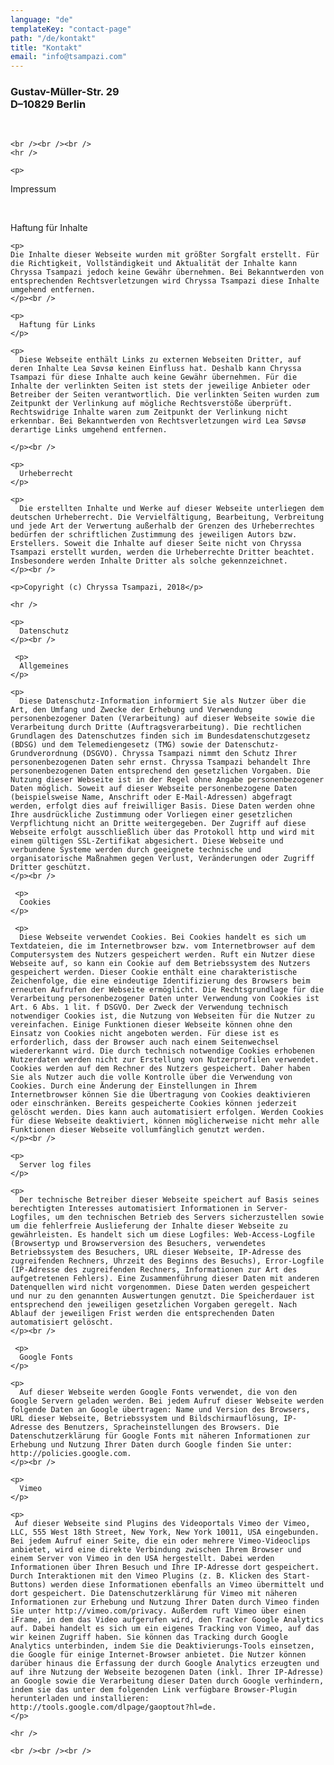 ```yaml
---
language: "de"
templateKey: "contact-page"
path: "/de/kontakt"
title: "Kontakt"
email: "info@tsampazi.com"
---
```

<div class='contact'>
    <h3>
  Gustav-Müller-Str. 29
      <br />
  D–10829 Berlin
    </h3>
    <br />

    <br /><br /><br />
    <hr />

    <p>
  Impressum
    </p><br />
    <p>
      Haftung für Inhalte
    </p>

    <p>
    Die Inhalte dieser Webseite wurden mit größter Sorgfalt erstellt. Für die Richtigkeit, Vollständigkeit und Aktualität der Inhalte kann Chryssa Tsampazi jedoch keine Gewähr übernehmen. Bei Bekanntwerden von entsprechenden Rechtsverletzungen wird Chryssa Tsampazi diese Inhalte umgehend entfernen.
    </p><br />

    <p>
      Haftung für Links
    </p>

    <p>
      Diese Webseite enthält Links zu externen Webseiten Dritter, auf deren Inhalte Lea Søvsø keinen Einfluss hat. Deshalb kann Chryssa Tsampazi für diese Inhalte auch keine Gewähr übernehmen. Für die Inhalte der verlinkten Seiten ist stets der jeweilige Anbieter oder Betreiber der Seiten verantwortlich. Die verlinkten Seiten wurden zum Zeitpunkt der Verlinkung auf mögliche Rechtsverstöße überprüft. Rechtswidrige Inhalte waren zum Zeitpunkt der Verlinkung nicht erkennbar. Bei Bekanntwerden von Rechtsverletzungen wird Lea Søvsø derartige Links umgehend entfernen.

    </p><br />

    <p>
      Urheberrecht
    </p>

    <p>
      Die erstellten Inhalte und Werke auf dieser Webseite unterliegen dem deutschen Urheberrecht. Die Vervielfältigung, Bearbeitung, Verbreitung und jede Art der Verwertung außerhalb der Grenzen des Urheberrechtes bedürfen der schriftlichen Zustimmung des jeweiligen Autors bzw. Erstellers. Soweit die Inhalte auf dieser Seite nicht von Chryssa Tsampazi erstellt wurden, werden die Urheberrechte Dritter beachtet. Insbesondere werden Inhalte Dritter als solche gekennzeichnet.
    </p><br />

    <p>Copyright (c) Chryssa Tsampazi, 2018</p>

    <hr />

    <p>
      Datenschutz
    </p><br />
    
     <p>
      Allgemeines
    </p>

    <p>
      Diese Datenschutz-Information informiert Sie als Nutzer über die Art, den Umfang und Zwecke der Erhebung und Verwendung personenbezogener Daten (Verarbeitung) auf dieser Webseite sowie die Verarbeitung durch Dritte (Auftragsverarbeitung). Die rechtlichen Grundlagen des Datenschutzes finden sich im Bundesdatenschutzgesetz (BDSG) und dem Telemediengesetz (TMG) sowie der Datenschutz-Grundverordnung (DSGVO). Chryssa Tsampazi nimmt den Schutz Ihrer personenbezogenen Daten sehr ernst. Chryssa Tsampazi behandelt Ihre personenbezogenen Daten entsprechend den gesetzlichen Vorgaben. Die Nutzung dieser Webseite ist in der Regel ohne Angabe personenbezogener Daten möglich. Soweit auf dieser Webseite personenbezogene Daten (beispielsweise Name, Anschrift oder E-Mail-Adressen) abgefragt werden, erfolgt dies auf freiwilliger Basis. Diese Daten werden ohne Ihre ausdrückliche Zustimmung oder Vorliegen einer gesetzlichen Verpflichtung nicht an Dritte weitergegeben. Der Zugriff auf diese Webseite erfolgt ausschließlich über das Protokoll http und wird mit einem gültigen SSL-Zertifikat abgesichert. Diese Webseite und verbundene Systeme werden durch geeignete technische und organisatorische Maßnahmen gegen Verlust, Veränderungen oder Zugriff Dritter geschützt.
    </p><br />
    
     <p>
      Cookies
    </p>
    
     <p>
      Diese Webseite verwendet Cookies. Bei Cookies handelt es sich um Textdateien, die im Internetbrowser bzw. vom Internetbrowser auf dem Computersystem des Nutzers gespeichert werden. Ruft ein Nutzer diese Webseite auf, so kann ein Cookie auf dem Betriebssystem des Nutzers gespeichert werden. Dieser Cookie enthält eine charakteristische Zeichenfolge, die eine eindeutige Identifizierung des Browsers beim erneuten Aufrufen der Webseite ermöglicht. Die Rechtsgrundlage für die Verarbeitung personenbezogener Daten unter Verwendung von Cookies ist Art. 6 Abs. 1 lit. f DSGVO. Der Zweck der Verwendung technisch notwendiger Cookies ist, die Nutzung von Webseiten für die Nutzer zu vereinfachen. Einige Funktionen dieser Webseite können ohne den Einsatz von Cookies nicht angeboten werden. Für diese ist es erforderlich, dass der Browser auch nach einem Seitenwechsel wiedererkannt wird. Die durch technisch notwendige Cookies erhobenen Nutzerdaten werden nicht zur Erstellung von Nutzerprofilen verwendet. Cookies werden auf dem Rechner des Nutzers gespeichert. Daher haben Sie als Nutzer auch die volle Kontrolle über die Verwendung von Cookies. Durch eine Änderung der Einstellungen in Ihrem Internetbrowser können Sie die Übertragung von Cookies deaktivieren oder einschränken. Bereits gespeicherte Cookies können jederzeit gelöscht werden. Dies kann auch automatisiert erfolgen. Werden Cookies für diese Webseite deaktiviert, können möglicherweise nicht mehr alle Funktionen dieser Webseite vollumfänglich genutzt werden.
    </p><br />

    <p>
      Server log files
    </p>

    <p>
      Der technische Betreiber dieser Webseite speichert auf Basis seines berechtigten Interesses automatisiert Informationen in Server-Logfiles, um den technischen Betrieb des Servers sicherzustellen sowie um die fehlerfreie Auslieferung der Inhalte dieser Webseite zu gewährleisten. Es handelt sich um diese Logfiles: Web-Access-Logfile (Browsertyp und Browserversion des Besuchers, verwendetes Betriebssystem des Besuchers, URL dieser Webseite, IP-Adresse des zugreifenden Rechners, Uhrzeit des Beginns des Besuchs), Error-Logfile (IP-Adresse des zugreifenden Rechners, Informationen zur Art des aufgetretenen Fehlers). Eine Zusammenführung dieser Daten mit anderen Datenquellen wird nicht vorgenommen. Diese Daten werden gespeichert und nur zu den genannten Auswertungen genutzt. Die Speicherdauer ist entsprechend den jeweiligen gesetzlichen Vorgaben geregelt. Nach Ablauf der jeweiligen Frist werden die entsprechenden Daten automatisiert gelöscht.
    </p><br />
    
     <p>
      Google Fonts
    </p>

    <p>
      Auf dieser Webseite werden Google Fonts verwendet, die von den Google Servern geladen werden. Bei jedem Aufruf dieser Webseite werden folgende Daten an Google übertragen: Name und Version des Browsers, URL dieser Webseite, Betriebssystem und Bildschirmauflösung, IP-Adresse des Benutzers, Spracheinstellungen des Browsers. Die Datenschutzerklärung für Google Fonts mit näheren Informationen zur Erhebung und Nutzung Ihrer Daten durch Google finden Sie unter: http://policies.google.com.
    </p><br />

    <p>
      Vimeo
    </p>

    <p>
     Auf dieser Webseite sind Plugins des Videoportals Vimeo der Vimeo, LLC, 555 West 18th Street, New York, New York 10011, USA eingebunden. Bei jedem Aufruf einer Seite, die ein oder mehrere Vimeo-Videoclips anbietet, wird eine direkte Verbindung zwischen Ihrem Browser und einem Server von Vimeo in den USA hergestellt. Dabei werden Informationen über Ihren Besuch und Ihre IP-Adresse dort gespeichert. Durch Interaktionen mit den Vimeo Plugins (z. B. Klicken des Start-Buttons) werden diese Informationen ebenfalls an Vimeo übermittelt und dort gespeichert. Die Datenschutzerklärung für Vimeo mit näheren Informationen zur Erhebung und Nutzung Ihrer Daten durch Vimeo finden Sie unter http://vimeo.com/privacy. Außerdem ruft Vimeo über einen iFrame, in dem das Video aufgerufen wird, den Tracker Google Analytics auf. Dabei handelt es sich um ein eigenes Tracking von Vimeo, auf das wir keinen Zugriff haben. Sie können das Tracking durch Google Analytics unterbinden, indem Sie die Deaktivierungs-Tools einsetzen, die Google für einige Internet-Browser anbietet. Die Nutzer können darüber hinaus die Erfassung der durch Google Analytics erzeugten und auf ihre Nutzung der Webseite bezogenen Daten (inkl. Ihrer IP-Adresse) an Google sowie die Verarbeitung dieser Daten durch Google verhindern, indem sie das unter dem folgenden Link verfügbare Browser-Plugin herunterladen und installieren: http://tools.google.com/dlpage/gaoptout?hl=de.
    </p>

    <hr />

    <br /><br /><br />
  </div>